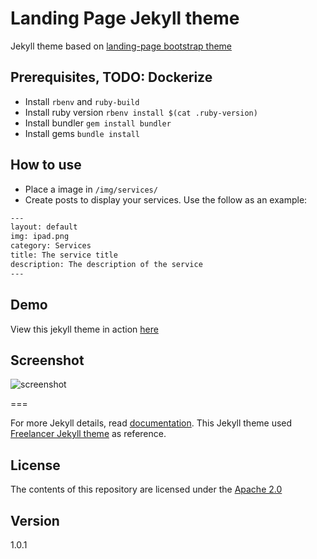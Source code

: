 # Landing Page Jekyll theme

Jekyll theme based on [landing-page bootstrap theme ](http://startbootstrap.com/templates/landing-page/)

## Prerequisites, TODO: Dockerize
 - Install `rbenv` and `ruby-build`
 - Install ruby version `rbenv install $(cat .ruby-version)`
 - Install bundler `gem install bundler`
 - Install gems `bundle install`

## How to use
 - Place a image in `/img/services/`
 - Create posts to display your services. Use the follow as an example:

```txt
---
layout: default
img: ipad.png
category: Services
title: The service title
description: The description of the service
---
```

## Demo
View this jekyll theme in action [here](https://swcool.github.io/landing-page-theme)

## Screenshot
![screenshot](https://raw.githubusercontent.com/swcool/landing-page-theme/master/img/screenshot.png)

===

For more Jekyll details, read [documentation](http://jekyllrb.com/).
This Jekyll theme used [Freelancer Jekyll theme](https://github.com/jeromelachaud/freelancer-theme/) as reference.

## License
The contents of this repository are licensed under the [Apache 2.0](http://www.apache.org/licenses/LICENSE-2.0.html)

## Version
1.0.1
